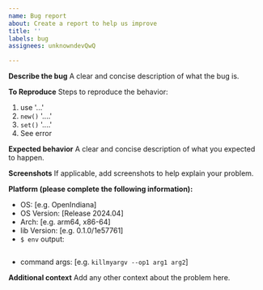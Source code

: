 ```yaml
---
name: Bug report
about: Create a report to help us improve
title: ''
labels: bug
assignees: unknowndevQwQ

---
```


**Describe the bug**
A clear and concise description of what the bug is.

**To Reproduce**
Steps to reproduce the behavior:
1. use '...'
2. `new()` '....'
3. `set()` '....'
4. See error

**Expected behavior**
A clear and concise description of what you expected to happen.

**Screenshots**
If applicable, add screenshots to help explain your problem.

**Platform (please complete the following information):**
 - OS: [e.g. OpenIndiana]
 - OS Version: [Release 2024.04]
 - Arch: [e.g. arm64, x86-64]
 - lib Version: [e.g. 0.1.0/1e57761]
 - `$ env` output:
```
```
 - command args: [e.g. `killmyargv --op1 arg1 arg2`]

**Additional context**
Add any other context about the problem here.
